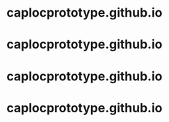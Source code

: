 # caplocprototype.github.io
# caplocprototype.github.io
# caplocprototype.github.io
# caplocprototype.github.io
